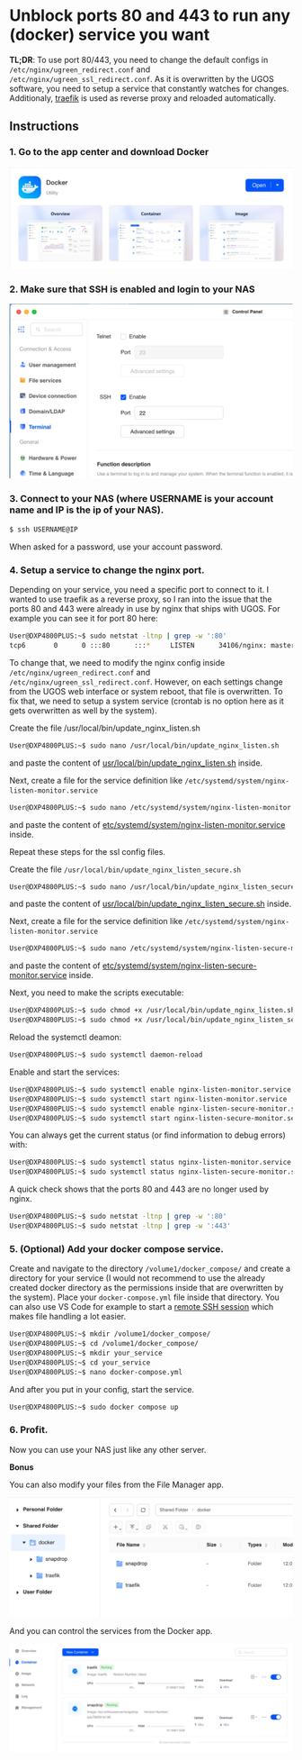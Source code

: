 # Unblock ports 80 and 443 to run any (docker) service you want

**TL;DR**: To use port 80/443, you need to change the default configs in `/etc/nginx/ugreen_redirect.conf` and `/etc/nginx/ugreen_ssl_redirect.conf`. As it is overwritten by the UGOS software, you need to setup a service that constantly watches for changes. Additionaly, [traefik](https://doc.traefik.io/traefik/) is used as reverse proxy and reloaded automatically. 

## Instructions

### 1. Go to the app center and download Docker

![UGOS Docker](images/ugos_docker.webp)

### 2. Make sure that SSH is enabled and login to your NAS

![UGOS SSH](images/ugos_ssh.webp)

### 3. Connect to your NAS (where USERNAME is your account name and IP is the ip of your NAS).

```sh
$ ssh USERNAME@IP
```

When asked for a password, use your account password.

### 4. Setup a service to change the nginx port.

Depending on your service, you need a specific port to connect to it. I wanted to use traefik as a reverse proxy, so I ran into the issue that the ports 80 and 443 were already in use by nginx that ships with UGOS. For example you can see it for port 80 here:

```sh
User@DXP4800PLUS:~$ sudo netstat -ltnp | grep -w ':80'
tcp6       0      0 :::80      :::*     LISTEN      34106/nginx: master 
```

To change that, we need to modify the nginx config inside `/etc/nginx/ugreen_redirect.conf` and `/etc/nginx/ugreen_ssl_redirect.conf`. However, on each settings change from the UGOS web interface or system reboot, that file is overwritten. To fix that, we need to setup a system service (crontab is no option here as it gets overwritten as well by the system).

Create the file /usr/local/bin/update_nginx_listen.sh

```sh
User@DXP4800PLUS:~$ sudo nano /usr/local/bin/update_nginx_listen.sh
```

and paste the content of [usr/local/bin/update_nginx_listen.sh](usr/local/bin/update_nginx_listen.sh) inside.

Next, create a file for the service definition like `/etc/systemd/system/nginx-listen-monitor.service`

```sh
User@DXP4800PLUS:~$ sudo nano /etc/systemd/system/nginx-listen-monitor.service
```

and paste the content of [etc/systemd/system/nginx-listen-monitor.service](etc/systemd/system/nginx-listen-monitor.service) inside.

Repeat these steps for the ssl config files.

Create the file `/usr/local/bin/update_nginx_listen_secure.sh`

```sh
User@DXP4800PLUS:~$ sudo nano /usr/local/bin/update_nginx_listen_secure.sh
```

and paste the content of [usr/local/bin/update_nginx_listen_secure.sh](usr/local/bin/update_nginx_listen_secure.sh) inside.

Next, create a file for the service definition like `/etc/systemd/system/nginx-listen-monitor.service`

```sh
User@DXP4800PLUS:~$ sudo nano /etc/systemd/system/nginx-listen-secure-monitor.service
```

and paste the content of [etc/systemd/system/nginx-listen-secure-monitor.service](etc/systemd/system/nginx-listen-secure-monitor.service) inside.

Next, you need to make the scripts executable:

```sh
User@DXP4800PLUS:~$ sudo chmod +x /usr/local/bin/update_nginx_listen.sh
User@DXP4800PLUS:~$ sudo chmod +x /usr/local/bin/update_nginx_listen_secure.sh
```

Reload the systemctl deamon:

```sh
User@DXP4800PLUS:~$ sudo systemctl daemon-reload
```

Enable and start the services:

```sh
User@DXP4800PLUS:~$ sudo systemctl enable nginx-listen-monitor.service
User@DXP4800PLUS:~$ sudo systemctl start nginx-listen-monitor.service
User@DXP4800PLUS:~$ sudo systemctl enable nginx-listen-secure-monitor.service
User@DXP4800PLUS:~$ sudo systemctl start nginx-listen-secure-monitor.service
```

You can always get the current status (or find information to debug errors) with:

```sh
User@DXP4800PLUS:~$ sudo systemctl status nginx-listen-monitor.service
User@DXP4800PLUS:~$ sudo systemctl status nginx-listen-secure-monitor.service
```

A quick check shows that the ports 80 and 443 are no longer used by nginx.

```sh
User@DXP4800PLUS:~$ sudo netstat -ltnp | grep -w ':80'
User@DXP4800PLUS:~$ sudo netstat -ltnp | grep -w ':443'
```

### 5. (Optional) Add your docker compose service.

Create and navigate to the directory `/volume1/docker_compose/` and create a directory for your service (I would not recommend to use the already created docker directory as the permissions inside that are overwritten by the system). Place your `docker-compose.yml` file inside that directory. You can also use VS Code for example to start a [remote SSH session](https://code.visualstudio.com/docs/remote/ssh) which makes file handling a lot easier.

```sh
User@DXP4800PLUS:~$ mkdir /volume1/docker_compose/
User@DXP4800PLUS:~$ cd /volume1/docker_compose/
User@DXP4800PLUS:~$ mkdir your_service
User@DXP4800PLUS:~$ cd your_service
User@DXP4800PLUS:~$ nano docker-compose.yml
```

And after you put in your config, start the service.

```sh
User@DXP4800PLUS:~$ sudo docker compose up
```

### 6. Profit.

Now you can use your NAS just like any other server.

**Bonus**

You can also modify your files from the File Manager app.

![UGOS File manager](images/ugos_file_manager.webp)

And you can control the services from the Docker app.

![UGOS Docker containters](images/ugos_docker_containers.webp)
